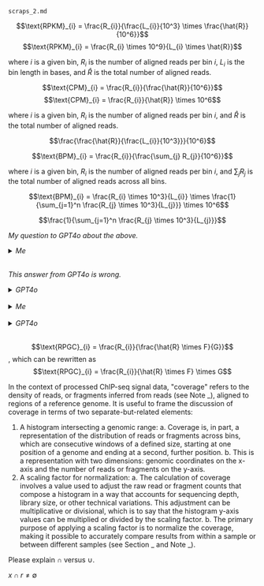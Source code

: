 
`scraps_2.md`
<br />

$$\text{RPKM}_{i} = \frac{R_{i}}{\frac{L_{i}}{10^3} \times \frac{\hat{R}}{10^6}}$$
$$\text{RPKM}_{i} = \frac{R_{i} \times 10^9}{L_{i} \times \hat{R}}$$

where $i$ is a given bin, $R_{i}$ is the number of aligned reads per bin $i$, $L_{i}$ is the bin length in bases, and $\hat{R}$ is the total number of aligned reads.

$$\text{CPM}_{i} = \frac{R_{i}}{\frac{\hat{R}}{10^6}}$$
$$\text{CPM}_{i} = \frac{R_{i}}{\hat{R}} \times 10^6$$

where $i$ is a given bin, $R_{i}$ is the number of aligned reads per bin $i$, and $\hat{R}$ is the total number of aligned reads.

$$\frac{\frac{\hat{R}}{\frac{L_{i}}{10^3}}}{10^6}$$

$$\text{BPM}_{i} = \frac{R_{i}}{\frac{\sum_{j} R_{j}}{10^6}}$$

where $i$ is a given bin, $R_{i}$ is the number of aligned reads per bin $i$, and $\sum_{j} R_{j}$ is the total number of aligned reads across all bins.

$$\text{BPM}_{i} = \frac{R_{i} \times 10^3}{L_{i}} \times \frac{1}{\sum_{j=1}^n \frac{R_{j} \times 10^3}{L_{j}}} \times 10^6$$

$$\frac{1}{\sum_{j=1}^n \frac{R_{j} \times 10^3}{L_{j}}}$$

*My question to GPT4o about the above.*

<details>
<summary><i>Me</i></summary>
<br />

Does this look correct to you?

$$\text{BPM}_{i} = \frac{R_{i} \times 10^3}{L_{i}} \times \frac{1}{\sum_{j=1}^n \frac{R_{j} \times 10^3}{L_{j}}} \times 10^6$$
</details>
<br />

*This answer from GPT4o is wrong.*

<details>
<summary><i>GPT4o</i></summary>
<br />

The formula you provided is close, but it can be simplified. Let's break it down to ensure clarity and correctness.

The expression $\frac{R_{i} \times 10^3}{L_{i}}$ scales the reads per bin by the bin length, and you want to normalize this by the total across all bins. Here is the corrected and simplified formula for BPM (Bins Per Million):
$$\text{BPM}_{i} = \frac{R_{i}}{\sum_{j=1}^n R_{j}}$$

However, it seems you are mixing bin length normalization (which is typically for RPKM) with the BPM concept, which is simpler.

But if you need to incorporate bin length, use RPKM instead, which is:
</details>
<br />

<details>
<summary><i>Me</i></summary>
<br />

BPM is essentially just TPM except gene lengths (which differ from gene to gene) are replaced with bin lengths (which do not differ (except for the ones at the very ends of chromosomes)).
</details>
<br />

<details>
<summary><i>GPT4o</i></summary>
<br />

Understood. In that case, the expression you initially wrote can be slightly refined for clarity and correctness. Here’s the refined formula:

$$\text{BPM}_{i} = \frac{\frac{R_{i} \times 10^3}{L_{i}}}{\sum_{j=1}^n \frac{R_{j} \times 10^3}{L_{j}}} \times 10^6$$

We can simplify the formula by canceling out the $10^3$ factor in the numerator and the denominator:

$$\text{BPM}_{i} = \frac{\frac{R_{i}}{L_{i}}}{\sum_{j=1}^n \frac{R_{j}}{L_{j}}} \times 10^6$$
Here is the complete and simplified notation:

$$\text{BPM}_{i} = \frac{\frac{R_{i}}{L_{i}}}{\sum_{j=1}^n \frac{R_{j}}{L_{j}}} \times 10^6$$

where
- $i$ is a given bin,
- $R_{i}$ is the number of aligned reads per bin 
- $L_{i}$ is the bin length in bases,
- $\sum_{j=1}^n \frac{R_j}{L_j}$ is the sum of normalized read counts for all bins.

This formula reflects the relationship between the read counts, bin lengths, and the total normalized read count, scaled to per million.
</details>
<br />


$$\text{RPGC}_{i} = \frac{R_{i}}{\frac{\hat{R} \times F}{G}}$$, which can be rewritten as $$\text{RPGC}_{i} = \frac{R_{i}}{\hat{R} \times F} \times G$$



In the context of processed ChIP-seq signal data, "coverage" refers to the density of reads, or fragments inferred from reads (see Note \_), aligned to regions of a reference genome. It is useful to frame the discussion of coverage in terms of two separate-but-related elements:
1. A histogram intersecting a genomic range:
    a. Coverage is, in part, a representation of the distribution of reads or fragments across bins, which are consecutive windows of a defined size, starting at one position of a genome and ending at a second, further position.
    b. This is a representation with two dimensions: genomic coordinates on the x-axis and the number of reads or fragments on the y-axis.
2. A scaling factor for normalization:
    a. The calculation of coverage involves a value used to adjust the raw read or fragment counts that compose a histogram in a way that accounts for sequencing depth, library size, or other technical variations. This adjustment can be multiplicative or divisional, which is to say that the histogram y-axis values can be multiplied or divided by the scaling factor.
    b. The primary purpose of applying a scaling factor is to normalize the coverage, making it possible to accurately compare results from within a sample or between different samples (see Section \_ and Note \_).

Please explain $\cap$ versus $\cup$.

$x \cap r \neq \emptyset$
